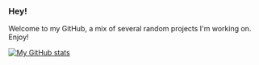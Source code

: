 ### Hey!
Welcome to my GitHub, a mix of several random projects I'm working on. Enjoy!  
  
[![My GitHub stats](https://github-readme-stats.vercel.app/api?username=joe-herbert&theme=dracula)](https://github.com/anuraghazra/github-readme-stats)

